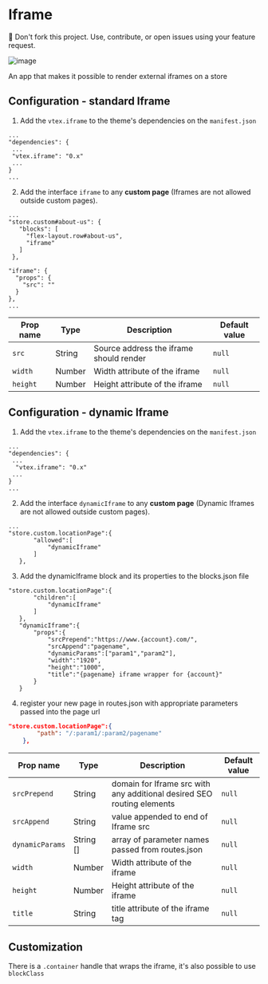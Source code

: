# Iframe

<div class="alert alert-warning">  
📢 Don't fork this project. Use, contribute, or open issues using your feature request.
</div>

![image](https://user-images.githubusercontent.com/18701182/67055752-abcb0500-f11f-11e9-8c24-50234214d474.png)

An app that makes it possible to render external iframes on a store 

## Configuration - standard Iframe

1. Add the `vtex.iframe` to the theme's dependencies on the `manifest.json`
```
...
"dependencies": {
 ...
 "vtex.iframe": "0.x"
 ...
}
...
```
 
 2. Add the interface `iframe` to any **custom page** (Iframes are not allowed outside custom pages).
 
 ```
 ...
"store.custom#about-us": {
    "blocks": [
      "flex-layout.row#about-us",
      "iframe"
    ]
  },

 "iframe": {
   "props": {
     "src": ""
   }
 },
 ...
 ```

| Prop name | Type | Description | Default value |
|--------------|--------|--------------| --------|
| `src` | String | Source address the iframe should render | `null`
| `width` | Number | Width attribute of the iframe | `null`
| `height` | Number | Height attribute of the iframe | `null`

## Configuration - dynamic Iframe

1. Add the `vtex.iframe` to the theme's dependencies on the `manifest.json`
```
...
"dependencies": {
 ...
  "vtex.iframe": "0.x"
 ...
}
...
```
 
 2. Add the interface `dynamicIframe` to any **custom page** (Dynamic Iframes are not allowed outside custom pages).
 
 ```
 ...
"store.custom.locationPage":{
        "allowed":[
            "dynamicIframe"
        ]
    },
```


3. Add the dynamicIframe block and its properties to the blocks.json file

 ```
 "store.custom.locationPage":{
        "children":[
            "dynamicIframe"
        ]
    },
    "dynamicIframe":{
        "props":{
            "srcPrepend":"https://www.{account}.com/",
            "srcAppend":"pagename",
            "dynamicParams":["param1","param2"],
            "width":"1920",
            "height":"1000",
            "title":"{pagename} iframe wrapper for {account}"
        }
    }
```
4. register your new page in routes.json with appropriate parameters passed into the page url

```json
"store.custom.locationPage":{
        "path": "/:param1/:param2/pagename"
    },
```

| Prop name | Type | Description | Default value |
|--------------|--------|--------------| --------|
| `srcPrepend` | String | domain for Iframe src with any additional desired SEO routing elements  | `null`
| `srcAppend` | String | value appended to end of Iframe src | `null`
| `dynamicParams` | String [] | array of parameter names passed from routes.json | `null`
| `width` | Number | Width attribute of the iframe | `null`
| `height` | Number | Height attribute of the iframe | `null`
| `title` | String | title attribute of the iframe tag | `null`

## Customization

There is a `.container` handle that wraps the iframe, it's also possible to use `blockClass`
